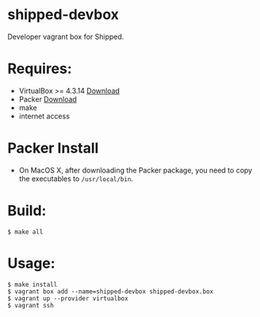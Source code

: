 shipped-devbox
==============

Developer vagrant box for Shipped.

# Requires:
* VirtualBox >= 4.3.14 [Download](https://www.virtualbox.org/wiki/Downloads)
* Packer [Download](https://www.packer.io/downloads.html)
* make
* internet access

# Packer Install
* On MacOS X, after downloading the Packer package, you need to copy the executables to `/usr/local/bin`.


# Build:

```
$ make all
```

# Usage:

```
$ make install
$ vagrant box add --name=shipped-devbox shipped-devbox.box
$ vagrant up --provider virtualbox
$ vagrant ssh
```
